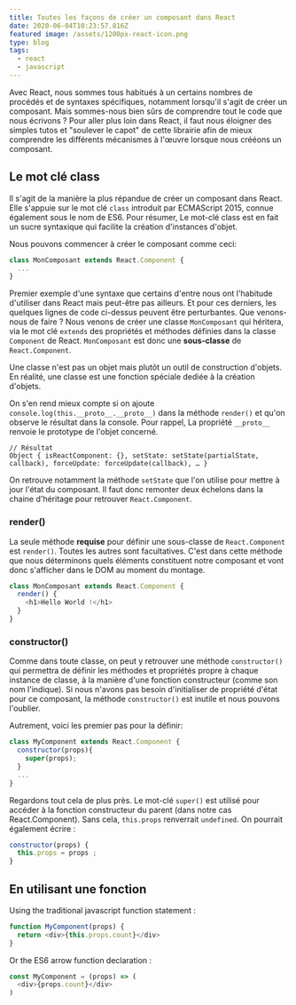 ```yaml
---
title: Toutes les façons de créer un composant dans React
date: 2020-06-04T10:23:57.816Z
featured image: /assets/1200px-react-icon.png
type: blog
tags:
  - react
  - javascript
---
```

Avec React, nous sommes tous habitués à un certains nombres de procédés et de syntaxes spécifiques, notamment lorsqu'il s'agit de créer un composant. Mais sommes-nous bien sûrs de comprendre tout le code que nous écrivons ? Pour aller plus loin dans React, il faut nous éloigner des simples tutos et "soulever le capot" de cette librairie afin de mieux comprendre les différents mécanismes à l'œuvre lorsque nous crééons un composant.  

## Le mot clé class

Il s'agit de la manière la plus répandue de créer un composant dans React. Elle s'appuie sur le mot clé `class` introduit par ECMAScript 2015, connue également sous le nom de ES6. Pour résumer, Le mot-clé class est en fait un sucre syntaxique qui facilite la création d'instances d'objet. 

Nous pouvons commencer à créer le composant comme ceci:

```javascript
class MonComposant extends React.Component {
  ...
}
```

Premier exemple d'une syntaxe que certains d'entre nous ont l'habitude d'utiliser dans React mais peut-être pas ailleurs. Et pour ces derniers, les quelques lignes de code ci-dessus peuvent être perturbantes. Que venons-nous de faire ? Nous venons de créer une classe `MonComposant` qui héritera, via le mot clé `extends` des propriétés et méthodes définies dans la classe `Component` de React. `MonComposant` est donc une **sous-classe** de `React.Component`. 

Une classe n'est pas un objet mais plutôt un outil de construction d'objets. En réalité, une classe est une fonction spéciale dediée à la création d'objets. 

On s'en rend mieux compte si on ajoute `console.log(this.__proto__.__proto__)` dans la méthode `render()` et qu'on observe le résultat dans la console. Pour rappel, La propriété `__proto__` renvoie le prototype de l'objet concerné.

```
// Résultat
Object { isReactComponent: {}, setState: setState(partialState, callback), forceUpdate: forceUpdate(callback), … }
```

On retrouve notamment la méthode `setState` que l'on utilise pour mettre à jour l'état du composant. Il faut donc remonter deux échelons dans la chaine d'héritage pour retrouver `React.Component`.

### render()

La seule méthode **requise** pour définir une sous-classe de `React.Component` est `render()`. Toutes les autres sont facultatives. C'est dans cette méthode que nous déterminons quels éléments constituent notre composant et vont donc s'afficher dans le DOM au moment du montage.

```javascript
class MonComposant extends React.Component {
  render() {
    <h1>Hello World !</h1>
  }
}
```

### constructor()

Comme dans toute classe, on peut y retrouver une méthode `constructor()` qui permettra de définir les méthodes et propriétés propre à chaque instance de classe, à la manière d'une fonction constructeur (comme son nom l'indique). Si nous n'avons pas besoin d'initialiser de propriété d'état pour ce composant, la méthode `constructor()` est inutile et nous pouvons l'oublier.

Autrement, voici les premier pas pour la définir:

```javascript
class MyComponent extends React.Component {
  constructor(props){
    super(props);
  }
  ...
}
```

Regardons tout cela de plus près. Le mot-clé `super()` est utilisé pour accéder à la fonction constructeur du parent (dans notre cas React.Component). Sans cela, `this.props` renverrait `undefined`. On pourrait également écrire : 

```javascript
constructor(props) {
  this.props = props ;
}
```

## En utilisant une fonction

Using the traditional javascript function statement :

```javascript
function MyComponent(props) {
  return <div>{this.props.count}</div>
}
```

Or the ES6 arrow function declaration :

```javascript
const MyComponent = (props) => (
  <div>{props.count}</div>
)
```